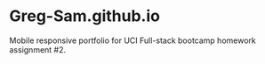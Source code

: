 # Greg-Sam.github.io

Mobile responsive portfolio for UCI Full-stack bootcamp homework assignment #2.
